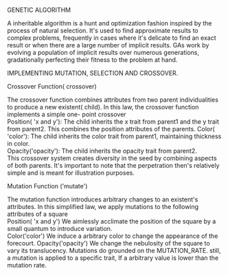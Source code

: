 GENETIC ALGORITHM

A  inheritable algorithm is a hunt and optimization  fashion inspired by the process of natural selection. It's used to find approximate  results to complex problems,  frequently in cases where it's  delicate to find an exact  result or when there are a large number of implicit  results. GAs work by evolving a population of implicit  results over  numerous generations, gradationally  perfecting their fitness to the problem at hand. 

IMPLEMENTING MUTATION, SELECTION AND CROSSOVER.

Crossover Function( crossover)   

The crossover function combines attributes from two parent  individualities to  produce a new  existent( child). In this  law, the crossover function implements a simple one- point crossover  
Position( 'x and y'): The child inherits the x  trait from parent1 and the y  trait from parent2. This combines the position attributes of the parents. 
Color( 'color'): The child inherits the color  trait from parent1, maintaining  thickness in color.  
Opacity('opacity'): The child inherits the  opacity  trait from parent2.  
This crossover  system creates diversity in the  seed by combining aspects of both parents.  It's important to note that the  perpetration then's  relatively simple and is meant for illustration purposes.

Mutation Function ('mutate')

The mutation function introduces  arbitrary changes to an  existent's attributes. In this simplified  law, we apply mutations to the following attributes of a square  
Position( 'x and y') We aimlessly acclimate the position of the square by a small  quantum to introduce variation.   
Color('color') We  induce a  arbitrary color to change the appearance of the forecourt. 
Opacity('opacity') We change the  nebulosity of the square to vary its  translucency. Mutations  do grounded on the MUTATION_RATE. still, a mutation is applied to a specific  trait, If a  arbitrary value is  lower than the mutation rate. 


